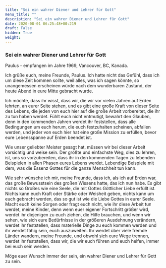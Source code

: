 ```yaml
---
title: "Sei ein wahrer Diener und Lehrer für Gott"
menu_title: ""
description: "Sei ein wahrer Diener und Lehrer für Gott"
date: 2020-08-01 06:25:48+00:219
draft: False
hidden: True
weight:
---
```

### Sei ein wahrer Diener und Lehrer für Gott

Paulus - empfangen im Jahre 1969, Vancouver, BC, Kanada.

Ich grüße euch, meine Freunde, Paulus. Ich hatte nicht das Gefühl, dass ich um diese Zeit kommen sollte, weil alles, was ich sagen könnte, so unangemessen erscheinen würde nach dem wunderbaren Zustand, der heute Abend in eure Mitte gebracht wurde.

Ich möchte, dass ihr wisst, dass wir, die wir vor vielen Jahren auf Erden lehrten, an eurer Seite stehen, und es gibt eine große Kraft von dieser Seite des Lebens, die jeden von euch hier auf die große Arbeit vorbereitet, die ihr zu tun haben werdet. Fühlt euch nicht entmutigt, bewahrt den Glauben, denn in den kommenden Jahren werdet ihr feststellen, dass alle Bedingungen um euch herum, die euch festzuhalten scheinen, abfallen werden, und jeder von euch hier hat eine große Mission zu erfüllen, bevor eure Lebensspanne auf Erden beendet ist.  

Wie unser geliebter Meister gesagt hat, müssen wir bei dieser Arbeit vorsichtig und weise sein. Der größte und einfachste Weg, dies zu lehren, ist, uns so vorzubereiten, dass ihr in den kommenden Tagen zu lebenden Beispielen in allen Phasen eures Lebens werdet. Lebendige Beispiele mit dem, was die Essenz Gottes für die ganze Menschheit tun kann.

Wie sehr wünsche ich mir, meine Freunde, dass ich, als ich auf Erden war, das große Bewusstsein des großen Wissens hatte, das ich nun habe.  Es gibt nichts so Großes wie eine Seele, die mit Gottes Göttlicher Liebe erfüllt ist. Nichts kann euch Kraft oder Stärke oder Weisheit geben, nichts kann um euch gebracht werden, das so gut ist wie die Liebe Gottes in eurer Seele. Macht euch keine Sorgen oder fragt euch nicht, wie ihr diese Arbeit tun werdet, meine Kinder, denn wenn euer eigener Fortschritt größer wird, werdet ihr diejenigen zu euch ziehen, die Hilfe brauchen, und wenn wir sehen, wie sich eure Bedürfnisse in der größeren Ausdehnung verändern, werdet ihr feststellen, dass materielle Dinge zu euch kommen werden und ihr werdet fähig sein, euch auszuweiten. Ihr werdet über viele fremde Länder wandern, meine Freunde, und obwohl sich eure Wege trennen, werdet ihr feststellen, dass wir, die wir euch führen und euch helfen, immer bei euch sein werden.  

Möge euer Wunsch immer der sein, ein wahrer Diener und Lehrer für Gott zu sein.
